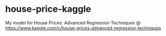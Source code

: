 # house-price-kaggle
My model for House Prices: Advanced Regression Techniques @ https://www.kaggle.com/c/house-prices-advanced-regression-techniques
